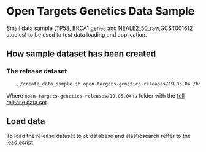 # Open Targets Genetics Data Sample

Small data sample (TP53, BRCA1 genes and NEALE2_50_raw,GCST001612 studies) to be used to test data loading and application.

## How sample dataset has been created

### The release dataset

```bash
    ./create_data_sample.sh open-targets-genetics-releases/19.05.04 /home/user/output ENSG00000012048,ENSG00000141510 NEALE2_50_raw,GCST001612
```
Where `open-targets-genetics-releases/19.05.04` is folder with the [full release data set].

## Load data

To load the release dataset to `ot` database and elasticsearch reffer to the [load script](https://github.com/thehyve/genetics-backend/blob/master/loaders/clickhouse/create_and_load_everything_from_scratch.sh).

[full release data set]: https://console.cloud.google.com/storage/browser/open-targets-genetics-releases/19.05.04
